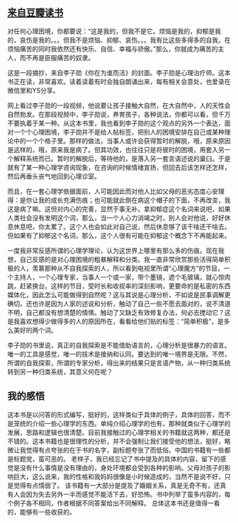 ## [来自豆瓣读书](https://book.douban.com/review/6268315/) ##
对任何心理困境，你都要说：“这是我的，但我不是它。烦恼是我的，抑郁是我的，哀伤是我的。。。但我不是烦恼、抑郁、哀伤。。。我有比这些多得多的自我，在烦恼痛苦的同时我依然还有快乐、自信、幸福与骄傲。”那么，你就成为痛苦的主人，而不再是臣服痛苦的奴隶。 

这是一段摘抄，来自李子勋《你在为谁而活》的封面。李子勋是心理治疗师。这本书正在读，非常喜欢。读着读着有时会独自朗诵出来，每有相关会意处，也爱录在微信里和YS分享。

网上看过李子勋的一段视频，他说要让孩子接触大自然，在大自然中，人的天性会自然勃发。在那段视频中，李子勋说，养育孩子，各种说法，你都可以看，但千万不要执着于某一种。从这本书里，我也看到李子勋的这个观点的另外一个表达，面对一个个心理困境，李子勋并不是给人帖标签，把别人的困境安排在自己或某种理论中的一个个格子里。那样的做法，当事人或许会获得暂时的解脱，哦，原来原因是这样的，哦，原来我是病了。但其功效，也往往只是将彼时的困境，用套入另一个解释系统而已。暂时的解脱后，等待他的，是落入另一套言语述说的巢臼。于是就有了某一种心理学咨询现象，在咨询的时候情绪宣扬，但回去后该怎样还怎样，然后再垂头丧气地回到心理诊室。

而且，在一套心理学依据面前，人可能因此而对他人比如父母的恶劣态度心安理得：是你让我的成长充满伤痕；也可能就此倒在病这个帽子的下面，不再改变，我这是病了嘛。这但对内心的完善，显然于事无补。拿抑郁症这个名词来说吧，如果人类社会没有发明这个词，那么，当一个人心力消竭之时，别人会对他说，好好休息休息吧，你太累了。这个人也会如此对自己说，然后休息够了该干啥还干啥去。但如果有了抑郁这个名词，那么，这个人很有可能在抑郁这个概念下不再能起来。

一度我非常反感所谓的心理学理论，认为这世界上哪里有那么多的伤痕。现在我想，自己反感的是对心理困境的粗暴解释和分类。我一直非常欣赏那些活得简单积极的人，羡慕那种从不自我探索的人，所以看到电视里所谓“心理魔方”的节目，一个主持人，一个心理专家，当事人一个或一家，带个墨镜，遮个毛玻璃，就心惊肉跳，赶紧换台。这样的节目，受时长和收视率的深刻影响，更要命的是私密的东西媒体化，因此怎么可能做得到自然呢？这与其说是心理分析，不如说是民事调解更确切。还也许是因为人家的述说和分析，触动了自己一些不愿去面对的，说不清道不明，自己都没有想清楚的情愫。触动了又缺乏有效修复办法，何必去搅动它？这是我喜欢想得少做得多的人的原因所在，看看给他们贴的标签：“简单积极”，是多么美好的两个词。

李子勋的书里说，真正的自我探索是不能借助语言的，心理分析是很暴力的语言。唯一的工具是感觉，唯一的技术是接纳和认同。要达到的唯一境界是无限。不然，所谓的自我探索，所谓的专家分析，得出来的结果只是言语产物，从一种归类系统转到另一种归类系统，其意义何在呢？

## 我的感悟 ##
这本书是以问答的形式编写，挺好的，这样类似于具体的例子，具体的回答，而不是笼统的介绍一些心理学的东西。单纯介绍心理学的也有，那种就类似于心理学的发展，思路和逻辑也很清楚。目前我接触过的心理学相关的书籍就这两种，都还是不错的。这本书籍也是很理性的分析，并不会强制让我们接受他的想法，挺好，略微让我觉得有点夸张的在于书的名字，副标题夸张了而低俗。中国的书籍有一些都是标题党，蛮可恶的。
老样子，我已经忘记了书中提及的具体的内容，留下的感觉是没有什么事情是没有理由的，身处环境都会受到各种的影响。父母对孩子的影响巨大，这么说来，我的性格和我妈妈很像是小时候造成的，当然不是说不好，只是觉得有点懦弱了。
该书籍有一大部分是提及了婚姻关系，真是无奇不有，还真有人会因为失去另外一半而感觉不能活下去，好恐怖。书中列举了蛮多内容的，每个例子各不相同，作者根据不同答案给出不同解释。
总体这本书还是值得一看的，能够有一些收获的。
